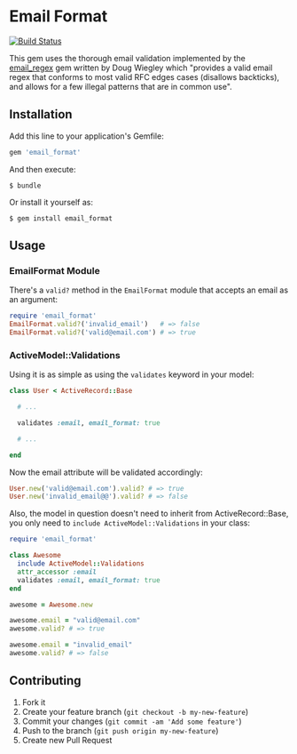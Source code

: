 # Email Format

[![Build Status](https://travis-ci.org/johnotander/email_format.svg?branch=master)](https://travis-ci.org/johnotander/email_format)

This gem uses the thorough email validation implemented by the [email_regex](https://github.com/dougwig/email_regex) gem written by Doug Wiegley which "provides a valid email regex that conforms to most valid RFC edges cases (disallows backticks), and allows for a few illegal patterns that are in common use".

## Installation

Add this line to your application's Gemfile:

```ruby
gem 'email_format'
```

And then execute:

    $ bundle

Or install it yourself as:

    $ gem install email_format

## Usage

### EmailFormat Module

There's a `valid?` method in the `EmailFormat` module that accepts an email as an argument:

```ruby
require 'email_format'
EmailFormat.valid?('invalid_email')   # => false
EmailFormat.valid?('valid@email.com') # => true
```

### ActiveModel::Validations

Using it is as simple as using the `validates` keyword in your model:

```ruby
class User < ActiveRecord::Base

  # ...

  validates :email, email_format: true

  # ...

end
```

Now the email attribute will be validated accordingly:

```ruby
User.new('valid@email.com').valid? # => true
User.new('invalid_email@@').valid? # => false
```

Also, the model in question doesn't need to inherit from ActiveRecord::Base, you only need to `include ActiveModel::Validations` in your class:

```ruby
require 'email_format'

class Awesome
  include ActiveModel::Validations
  attr_accessor :email
  validates :email, email_format: true
end

awesome = Awesome.new

awesome.email = "valid@email.com"
awesome.valid? # => true

awesome.email = "invalid_email"
awesome.valid? # => false
```

## Contributing

1. Fork it
2. Create your feature branch (`git checkout -b my-new-feature`)
3. Commit your changes (`git commit -am 'Add some feature'`)
4. Push to the branch (`git push origin my-new-feature`)
5. Create new Pull Request
